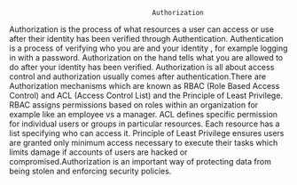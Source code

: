                                         Authorization

Authorization is the process of what resources a user can access or use after their identity has been verified through Authentication. Authentication is a process of verifying who you are and your identity ,  for example logging in with a password. Authorization on the hand tells what you are allowed to do after your identity has been verified. Authorization is all about access control and authorization usually comes after authentication.There are Authorization mechanisms which are known as RBAC (Role Based Access Control) and ACL (Access Control List) and the Principle of Least Privilege. RBAC assigns permissions based on roles within an organization for example like an employee vs a manager. ACL defines specific permission for individual users or groups in particular resources. Each resource has a list specifying who can access it. Principle of Least Privilege ensures users are granted only minimum access necessary to execute their tasks which limits damage if accounts of users are hacked or compromised.Authorization is an important way of protecting data from being stolen and enforcing security policies.
